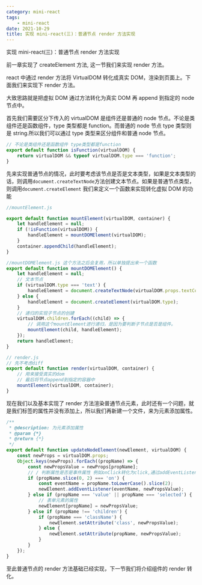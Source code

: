 ```yaml
---
category: mini-react
tags:
    - mini-react
date: 2021-10-29
title: 实现 mini-react(三)：普通节点 render 方法实现
---
```


实现 mini-react(三)：普通节点 render 方法实现

<!-- more -->

前一章实现了 createElement 方法, 这一节我们来实现 render 方法。

react 中通过 render 方法将 VirtualDOM 转化成真实 DOM，渲染到页面上。下面我们来实现下 render 方法。

大致思路就是把虚拟 DOM 通过方法转化为真实 DOM 再 append 到指定的 node 节点中。

首先我们需要区分下传入的 virtualDOM 是组件还是普通的 node 节点。不论是类组件还是函数组件，type 类型都是 function。而普通的 node 节点 type 类型则是 string.所以我们可以通过 type 类型来区分组件和普通 node 节点。

```js
// 不论是类组件还是函数组件 type类型都是function
export default function isFunction(virtualDOM) {
    return virtualDOM && typeof virtualDOM.type === 'function';
}
```

先来实现普通节点的情况，此时要考虑该节点是否是文本类型，如果是文本类型的话，则调用`document.createTextNode`方法创建文本节点。如果是普通节点类型，则调用`document.createElement`
我们来定义一个函数来实现转化虚拟 DOM 的功能

```js
//mountElement.js

export default function mountElement(virtualDOM, container) {
    let handleElement = null;
    if (!isFunction(virtualDOM)) {
        handleElement = mountDOMElement(virtualDOM);
    }
    container.appendChild(handleElement);
}
```

```js
//mountDOMElement.js 这个方法之后会复用，所以单独提出来一个函数
export default function mountDOMElement() {
    let handleElement = null;
    // 文本节点
    if (virtualDOM.type === 'text') {
        handleElement = document.createTextNode(virtualDOM.props.textContent);
    } else {
        handleElement = document.createElement(virtualDOM.type);
    }
    // 递归的实现子节点的创建
    virtualDOM.children.forEach((child) => {
        // 调用这个mountElement进行递归，是因为要判断子节点是否是组件。
        mountElement(child, handleElement);
    });
    return handleElement;
}
```

```js
// render.js
// 先不考虑diff
export default function render(virtualDOM, container) {
    // 用来接受真实的dom
    // 最后将节点append到指定的容器中
    mountElement(virtualDOM, container);
}
```

现在我们以及基本实现了 render 方法渲染普通节点元素，此时还有一个问题，就是我们标签的属性并没有添加上，所以我们再新建一个文件，来为元素添加属性。

```js
/**
 * @description: 为元素添加属性
 * @param {*}
 * @return {*}
 */
export default function updateNodeElement(newElement, virtualDOM) {
    const newProps = virtualDOM.props;
    Object.keys(newProps).forEach((propName) => {
        const newPropsValue = newProps[propName];
        // / 判断属性是否是事件属性 例如onClick转化为click,通过addEventListener来进行事件绑定
        if (propName.slice(0, 2) === 'on') {
            const eventName = propName.toLowerCase().slice(2);
            newElement.addEventListener(eventName, newPropsValue);
        } else if (propName === 'value' || propName === 'selected') {
            // 表单元素的属性
            newElement[propName] = newPropsValue;
        } else if (propName !== 'children') {
            if (propName === 'className') {
                newElement.setAttribute('class', newPropsValue);
            } else {
                newElement.setAttribute(propName, newPropsValue);
            }
        }
    });
}
```

至此普通节点的 render 方法基础已经实现，下一节我们将介绍组件的 render 转化。
